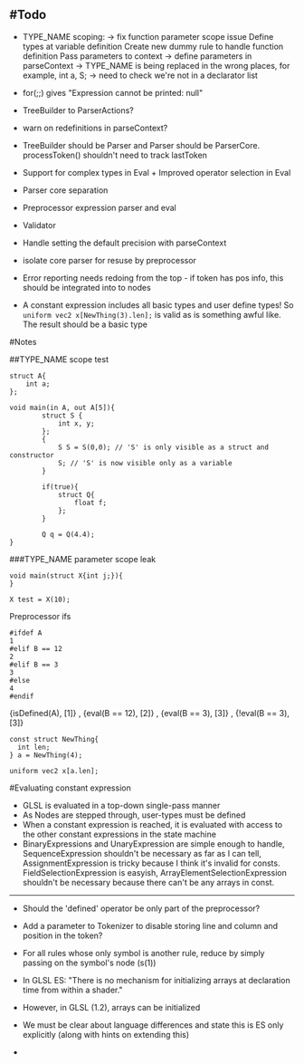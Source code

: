 #Todo
-----
- TYPE_NAME scoping:
	-> fix function parameter scope issue
		Define types at variable definition
		Create new dummy rule to handle function definition
		Pass parameters to context
	-> define parameters in parseContext
	-> TYPE_NAME is being replaced in the wrong places, for example, int a, S;
		-> need to check we're not in a declarator list
- for(;;) gives "Expression cannot be printed: null"
- TreeBuilder to ParserActions?
- warn on redefinitions in parseContext?
- TreeBuilder should be Parser and Parser should be ParserCore. processToken() shouldn't need to track lastToken
- Support for complex types in Eval + Improved operator selection in Eval
- Parser core separation
- Preprocessor expression parser and eval
- Validator

- Handle setting the default precision with parseContext

- isolate core parser for resuse by preprocessor

- Error reporting needs redoing from the top - if token has pos info, this should be integrated into to nodes

- A constant expression includes all basic types and user define types! So ```uniform vec2 x[NewThing(3).len];``` is valid as is something awful like. The result should be a basic type


#Notes

##TYPE_NAME scope test
```
struct A{
    int a;
};

void main(in A, out A[5]){
    	struct S {
			int x, y;
		};
		{
			S S = S(0,0); // 'S' is only visible as a struct and constructor
			S; // 'S' is now visible only as a variable
		}

		if(true){
		    struct Q{
		        float f;
		    };
		}
		
	    Q q = Q(4.4);
}
```

###TYPE_NAME parameter scope leak
```
void main(struct X{int j;}){
}

X test = X(10);
```










Preprocessor ifs
```
#ifdef A
1
#elif B == 12
2
#elif B == 3
3
#else
4
#endif
```
{isDefined(A), [1]} , {eval(B == 12), [2]} , {eval(B == 3), [3]} , {!eval(B == 3), [3]}





````
const struct NewThing{
  int len; 
} a = NewThing(4);

uniform vec2 x[a.len];
````
#Evaluating constant expression
- GLSL is evaluated in a top-down single-pass manner
- As Nodes are stepped through, user-types must be defined
- When a constant expression is reached, it is evaluated with access to the other constant expressions in the state machine
- BinaryExpressions and UnaryExpression are simple enough to handle, SequenceExpression shouldn't be necessary as far as I can tell, AssignmentExpression is tricky because I think it's invalid for consts. FieldSelectionExpression is easyish, ArrayElementSelectionExpression shouldn't be necessary because there can't be any arrays in const. 
----

- Should the 'defined' operator be only part of the preprocessor?
- Add a parameter to Tokenizer to disable storing line and column and position in the token?

- For all rules whose only symbol is another rule, reduce by simply passing on the symbol's node (s(1))

- In GLSL ES: "There is no mechanism for initializing arrays at declaration time from within a shader."
- However, in GLSL (1.2), arrays can be initialized
- We must be clear about language differences and state this is ES only explicitly (along with hints on extending this)
-